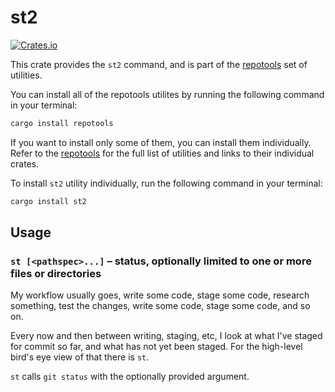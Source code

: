 # st2

[![Crates.io](https://img.shields.io/crates/v/st2.svg)](https://crates.io/crates/st2)

This crate provides the `st2` command, and is part of the
[repotools](https://crates.io/crates/repotools) set of utilities.

You can install all of the repotools utilites by running
the following command in your terminal:

```bash
cargo install repotools
```

If you want to install only some of them, you can install them
individually. Refer to the [repotools](https://crates.io/crates/repotools)
for the full list of utilities and links to their individual crates.

To install `st2` utility individually, run the following
command in your terminal:

```bash
cargo install st2
```

## Usage

### `st [<pathspec>...]` – status, optionally limited to one or more files or directories

My workflow usually goes, write some code, stage some code, research something,
test the changes, write some code, stage some code, and so on.

Every now and then between writing, staging, etc, I look at what
I've staged for commit so far, and what has not yet been staged.
For the high-level bird's eye view of that there is `st`.

`st` calls `git status` with the optionally provided argument.
